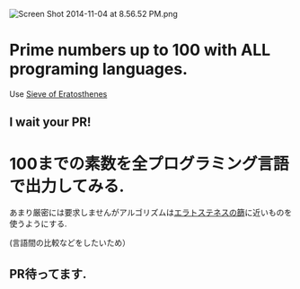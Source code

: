 
![Screen Shot 2014-11-04 at 8.56.52 PM.png](https://qiita-image-store.s3.amazonaws.com/0/30440/c0ccb820-7b2b-c55b-b355-56a45349e40a.png)

# Prime numbers up to 100 with ALL programing languages.

Use [Sieve of Eratosthenes](http://en.wikipedia.org/wiki/Sieve_of_Eratosthenes)

## I wait your PR!


# 100までの素数を全プログラミング言語で出力してみる.

あまり厳密には要求しませんがアルゴリズムは[エラトステネスの篩](http://ja.wikipedia.org/wiki/%E3%82%A8%E3%83%A9%E3%83%88%E3%82%B9%E3%83%86%E3%83%8D%E3%82%B9%E3%81%AE%E7%AF%A9)に近いものを使うようにする.

(言語間の比較などをしたいため）

## PR待ってます.
